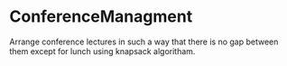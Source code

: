 # ConferenceManagment
Arrange conference lectures in such a way that there is no gap between them except for lunch using knapsack algoritham.
